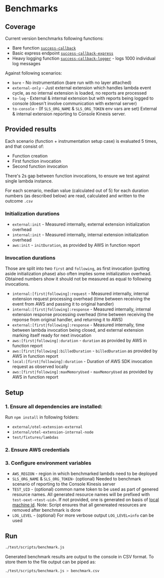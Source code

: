 # Benchmarks

## Coverage

Current version benchmarks following functions:

- Bare function [`success-callback`](../../fixtures/lambdas/success-callback.js)
- Basic express endpoint [`success-callback-express`](../../fixtures/lambdas/success-callback-express.js)
- Heavy logging function [`success-callback-logger`](../../fixtures/lambdas/success-callback-logger.js) - logs 1000 individual log messages

Against following scenarios:

- `bare` - No instrumentation (bare run with no layer attached)
- `external-only` - Just external extension which handles lambda event cycle, as no internal extension is loaded, no reports are processed
- `to-log` - External & internal extension but with reports being logged to console (doesn't involve communication with external server)
- `to-console` - (If `SLS_ORG_NAME` & `SLS_ORG_TOKEN` env vars are set) External & internal extension reporting to Console Kinesis server.

## Provided results

Each scenario (function + instrumentation setup case) is evaluated 5 times, and that consist of:

- Function creation
- First function invocation
- Second function invocation

There's 2s gap between function invocations, to ensure we test against single lambda instance.

For each scenario, median value (calculated out of 5) for each duration numbers (as described below) are read, calculated and written to the outcome `.csv`

### Initialization durations

- `external:init` - Measured internally, external extension initialization overhead
- `internal:init` - Measured internally, internal extension initialization overhead
- `aws:init` - `initDuration`, as provided by AWS in function report

### Invocation durations

Those are split into two `first` and `following`, as first invocation (putting aside initialization phase) also often implies some initialization overhead. Obtained numbers show it should not be measured as equal to following invocations.

- `internal:[first|following]:request` - Measured internally, internal extension request processing overhead (time between receiving the event from AWS and passing it to original handler)
- `internal:[first|following]:response` - Measured internally, internal extension response processing overhead (time between receiving the reponse from original handler, and returning it to AWS)
- `external:[first|following]:response` - Measured internally, time between lambda invocation being closed, and external extension marking itself ready for next invocation
- `aws:[first|following]:duration` - `duration` as provided by AWS in function report
- `aws:[first|following]:billedDuration` - `billedDuration` as provided by AWS in function report
- `local:[first|following]:duration` - Duration of AWS SDK invocation request as observed locally
- `aws:[first|following]:maxMemoryUsed` - `maxMemoryUsed` as provided by AWS in function report

## Setup

### 1. Ensure all dependencies are installed:

Run `npm install` in following folders:

- `external/otel-extension-external`
- `internal/otel-extension-internal-node`
- `test/fixtures/lambdas`

### 2. Ensure AWS credentials

### 3. Configure environment variables

- `AWS_REGION` - region in which benchmarked lambds need to be deployed
- `SLS_ORG_NAME` & `SLS_ORG_TOKEN`- (optional) Needed to benchmark scenario of reporting to the Console Kinesis server
- `TEST_UID` - (optional) common name token to be used as part of genered resource names. All generated resource names will be prefixed with `test-oext-<test-uid>`. If not provided, one is generated on basis of [local machine id](https://www.npmjs.com/package/node-machine-id). Note: Script ensures that all genereated resources are removed after benchmark is done
- `LOG_LEVEL` - (optional) For more verbose output `LOG_LEVEL=info` can be used

## Run

```bash
./test/scripts/benchmark.js
```

Generated benchmark results are output to the console in CSV format. To store them to the file output can be piped as:

```bash
./test/scripts/benchmark.js > benchmark.csv
```
